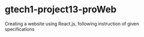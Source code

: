 # gtech1-project13-proWeb
Creating a website using React.js, following instruction of given specifications 
